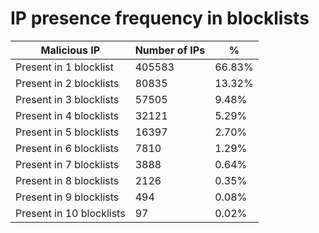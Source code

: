 # IP presence frequency in blocklists
| Malicious IP | Number of IPs | % |
|----|----|----|
| Present in 1 blocklist | 405583 | 66.83% |
| Present in 2 blocklists | 80835 | 13.32% |
| Present in 3 blocklists | 57505 | 9.48% |
| Present in 4 blocklists | 32121 | 5.29% |
| Present in 5 blocklists | 16397 | 2.70% |
| Present in 6 blocklists | 7810 | 1.29% |
| Present in 7 blocklists | 3888 | 0.64% |
| Present in 8 blocklists | 2126 | 0.35% |
| Present in 9 blocklists | 494 | 0.08% |
| Present in 10 blocklists | 97 | 0.02% |
